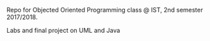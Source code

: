 Repo for Objected Oriented Programming class @ IST, 2nd semester 2017/2018.

Labs and final project on UML and Java
